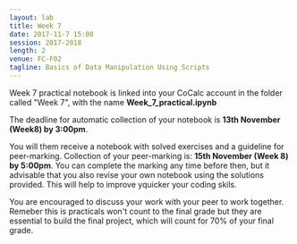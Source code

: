 ```yaml
---
layout: lab
title: Week 7
date: 2017-11-7 15:00
session: 2017-2018
length: 2
venue: FC-F02
tagline: Basics of Data Manipulation Using Scripts
---
```


Week 7 practical notebook is linked into your CoCalc account in the folder called "Week 7", with the name **Week_7_practical.ipynb**

The deadline for automatic collection of your notebook is **13th November (Week8) by 3:00pm**.

You will them receive a notebook with solved exercises and a guideline for peer-marking. Collection of your peer-marking is: **15th November (Week 8) by 5:00pm**. You can complete the marking any time before then, but it advisable that you also revise your own notebook using the solutions provided. This will help to improve yquicker your coding skils.  

You are encouraged to discuss your work with your peer to work together. Remeber this is practicals won't count to the final grade but they are essential to build the final project, which will count for 70% of your final grade. 


